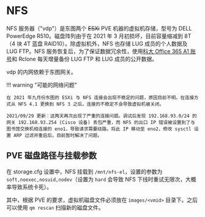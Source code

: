 # NFS

NFS 服务器（"vdp"）是东图两个 ~~ESXi~~ PVE 机器的虚拟机存储，型号为 DELL PowerEdge R510。磁盘阵列由于在 2021 年 3 月初损坏，目前容量缩减到 8T（4 块 4T 蓝盘 RAID10）。除虚拟机外，NFS 也存储 LUG 成员的个人数据及 LUG FTP。NFS 服务恢复后，为了保证数据冗余性，使用[科大 Office 365 A1 账号](http://staff.ustc.edu.cn/~wf0229/office365/)和 Rclone 每天增量备份 LUG FTP 和 LUG 成员的公开数据。

vdp 的内网依赖于东图网关。

!!! warning "可能的网络问题"

    在 2021 年九月份东图的 ESXi 与 NFS 连接会出现不稳定的问题，原因目前不明。在连接方式从 NFS 4.1 更换到 NFS 3 之后，连接的不稳定不会导致虚拟机被关闭。

    2021/09/29 更新：这两天再次出现了严重的连接问题。调试后发现 192.168.93.0/24 的网关 192.168.93.254 (Cisco 设备) 丢包严重，而 NFS 的出口 IP 错误被设置到了与图书馆交换机相连接的 eno1，导致请求需要绕路。将此 IP 移动至 eno2，修改 sysctl 设置 ARP 过滤并重启后，目前暂时解决了问题。

## PVE 磁盘路径与挂载参数

在 storage.cfg 设置中，NFS 挂载到 `/mnt/nfs-el`，设置的参数为 `soft,noexec,nosuid,nodev`（设置为 `hard` 会导致 NFS 下线时重试无限次，大概率导致系统卡死）。

其中，根据 PVE 的要求，虚拟机磁盘文件必须放在 `images/<vmid>` 目录下。之后可以使用 `qm rescan` 扫描新的磁盘文件。

